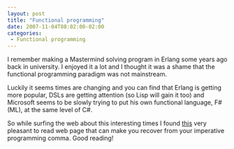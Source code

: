 ```yaml
---
layout: post
title: "Functional programming"
date: 2007-11-04T08:02:00-02:00
categories:
 - Functional programming
---
```

I remember making a Mastermind solving program in Erlang some years ago back in university. I enjoyed it a lot and I thought it was a shame that the functional programming paradigm was not mainstream.

Luckily it seems times are changing and you can find that Erlang is getting more popular, DSLs are getting attention (so Lisp will gain it too) and Microsoft seems to be slowly trying to put his own functional language, F# (ML), at the same level of C#.

So while surfing the web about this interesting times I found [this](http://www.defmacro.org/ramblings/articles.html) very pleasant to read web page that can make you recover from your imperative programming comma. Good reading!
